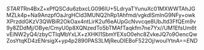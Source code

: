 $START$Rn4BxZ+xPfQSCdu6zbxcLG096lU+5LdryaTYunuXc01MXWWTAhJGMZLk4p+Na9AnzpfOaJrgHCld3MUNQ2hRp1Ahfmd/vgkdISmInG9NFy+owkXPrzddGKzV3QWBiR2OkOax4ntLirK2uf6eAUpGcNvvcqe8UbJtd3FfQEm9v9y8ZDdMj/OBye/CmyU0p8XQNzedTo5bTMAfTaqkfm7ne7Yx//UM1EfsUm6tvEiNW2yQ4/zbyCTIqMbYxLX+zXHKI1SbmYEXsO0ehc8ZvkeJQ7o9OencQwZosYtqKD4zENrsigX+yp4p2890PAS3LMjReuDIEBoF522Oj/wouIYtnA==$END$